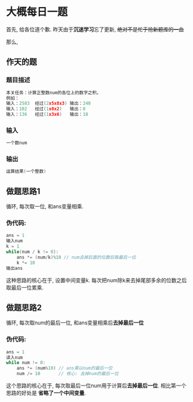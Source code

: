 # 大概每日一题

首先, 给各位道个歉. 昨天由于**沉迷学习**忘了更新, ~~绝对不是忙于抢新题库的一血~~

那么,

## 作天的题

### 题目描述

```cpp
本关任务：计算正整数num的各位上的数字之积。
例如：
输入：2583  经过(2x5x8x3) 输出：240
输入：102   经过(1x0x2)   输出：0
输入：136   经过(1x3x6)   输出：18
```

### 输入

```cpp
一个数num
```

### 输出

```cpp
运算结果(一个整数)
```

## 做题思路1

循环, 每次取一位, 和ans变量相乘.

### 伪代码:

```cpp
ans = 1
输入num
k = 1
while(num / k != 0):
    ans *= (num/k)%10 // num去掉后面的位数后取最后一位
    k *= 10
输出ans
```

这种思路的核心在于, 设置中间变量k. 每次把num除k来去掉尾部多余的位数之后取最后一位累乘.

## 做题思路2

循环, 每次取num的最后一位, 和ans变量相乘后**去掉最后一位**

### 伪代码:

```cpp
ans = 1
读入num
while num != 0:
    ans *= (num%10) // ans乘以num的最后一位
    num /= 10       // 核心: 去掉num的最后一位
```

这个思路的核心在于, 每次取最后一位num用于计算后**去掉最后一位**.
相比第一个思路的好处是 **省略了一个中间变量**.